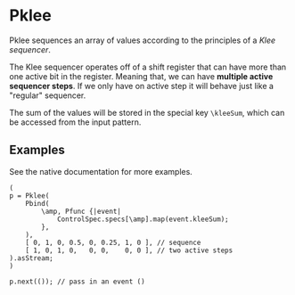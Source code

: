 Pklee
=====

Pklee sequences an array of values according to the principles of a *Klee sequencer*.

The Klee sequencer operates off of a shift register that can have more than one active bit in the register. Meaning that, we can have **multiple active sequencer steps**. If we only have on active step it will behave just like a "regular" sequencer.

The sum of the values will be stored in the special key `\kleeSum`, which can be accessed from the input pattern.

Examples
--------

See the native documentation for more examples.

    (
    p = Pklee(
        Pbind(
            \amp, Pfunc {|event|
                ControlSpec.specs[\amp].map(event.kleeSum);
            },
        ),
        [ 0, 1, 0, 0.5, 0, 0.25, 1, 0 ], // sequence
        [ 1, 0, 1, 0,   0, 0,    0, 0 ], // two active steps
    ).asStream;
    )

    p.next(()); // pass in an event ()
